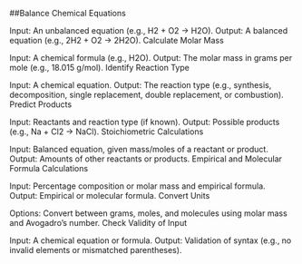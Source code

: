 ##Balance Chemical Equations

Input: An unbalanced equation (e.g., H2 + O2 -> H2O).
Output: A balanced equation (e.g., 2H2 + O2 -> 2H2O).
Calculate Molar Mass

Input: A chemical formula (e.g., H2O).
Output: The molar mass in grams per mole (e.g., 18.015 g/mol).
Identify Reaction Type

Input: A chemical equation.
Output: The reaction type (e.g., synthesis, decomposition, single replacement, double replacement, or combustion).
Predict Products

Input: Reactants and reaction type (if known).
Output: Possible products (e.g., Na + Cl2 -> NaCl).
Stoichiometric Calculations

Input: Balanced equation, given mass/moles of a reactant or product.
Output: Amounts of other reactants or products.
Empirical and Molecular Formula Calculations

Input: Percentage composition or molar mass and empirical formula.
Output: Empirical or molecular formula.
Convert Units

Options: Convert between grams, moles, and molecules using molar mass and Avogadro’s number.
Check Validity of Input

Input: A chemical equation or formula.
Output: Validation of syntax (e.g., no invalid elements or mismatched parentheses).
